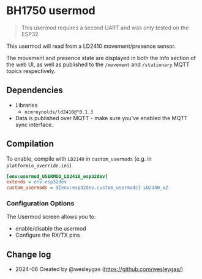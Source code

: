 # BH1750 usermod

> This usermod requires a second UART and was only tested on the ESP32


This usermod will read from a LD2410 movement/presence sensor.

The movement and presence state are displayed in both the Info section of the web UI, as well as published to the `/movement` and `/stationary` MQTT topics respectively.

## Dependencies
- Libraries
  - `ncmreynolds/ld2410@^0.1.3`
- Data is published over MQTT - make sure you've enabled the MQTT sync interface.

## Compilation

To enable, compile with `LD2140` in `custom_usermods` (e.g. in `platformio_override.ini`)
```ini
[env:usermod_USERMOD_LD2410_esp32dev]
extends = env:esp32dev
custom_usermods = ${env:esp32dev.custom_usermods} LD2140_v2
```

### Configuration Options
The Usermod screen allows you to:
- enable/disable the usermod
- Configure the RX/TX pins

## Change log
-  2024-06 Created by @wesleygas (https://github.com/wesleygas/)
